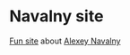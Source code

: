 Navalny site
============
[Fun site](http://dev.nim579.ru/navalny/) about [Alexey Navalny](http://navalny.livejournal.com/)
